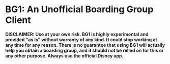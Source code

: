 # BG1: An Unofficial Boarding Group Client

**DISCLAIMER: Use at your own risk. BG1 is highly experimental and provided "as is" without warranty of any kind. It could stop working at any time for any reason. There is no guarantee that using BG1 will actually help you obtain a boarding group, and it should not be relied on for this or any other purpose. Always use the official Disney app.**
